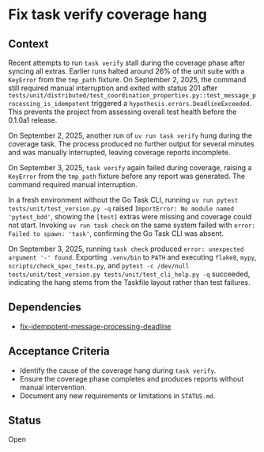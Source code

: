 # Fix task verify coverage hang

## Context
Recent attempts to run `task verify` stall during the coverage phase after
syncing all extras. Earlier runs halted around 26% of the unit suite with a
`KeyError` from the `tmp_path` fixture. On September 2, 2025, the command
still required manual interruption and exited with status 201 after
`tests/unit/distributed/test_coordination_properties.py::test_message_processing_is_idempotent`
triggered a `hypothesis.errors.DeadlineExceeded`. This prevents the project
from assessing overall test health before the 0.1.0a1 release.

On September 2, 2025, another run of `uv run task verify` hung during the
coverage task. The process produced no further output for several minutes and
was manually interrupted, leaving coverage reports incomplete.

On September 3, 2025, `task verify` again failed during coverage, raising a
`KeyError` from the `tmp_path` fixture before any report was generated. The
command required manual interruption.

In a fresh environment without the Go Task CLI, running
`uv run pytest tests/unit/test_version.py -q` raised
`ImportError: No module named 'pytest_bdd'`, showing the `[test]` extras were
missing and coverage could not start.
Invoking `uv run task check` on the same system failed with
`error: Failed to spawn: 'task'`, confirming the Go Task CLI was absent.

On September 3, 2025, running `task check` produced `error: unexpected argument '-' found`.
Exporting `.venv/bin` to `PATH` and executing `flake8`, `mypy`,
`scripts/check_spec_tests.py`, and `pytest -c /dev/null tests/unit/test_version.py
tests/unit/test_cli_help.py -q` succeeded, indicating the hang stems from the Taskfile layout
rather than test failures.

## Dependencies
- [fix-idempotent-message-processing-deadline](archive/fix-idempotent-message-processing-deadline.md)

## Acceptance Criteria
- Identify the cause of the coverage hang during `task verify`.
- Ensure the coverage phase completes and produces reports without manual
  intervention.
- Document any new requirements or limitations in `STATUS.md`.

## Status
Open
